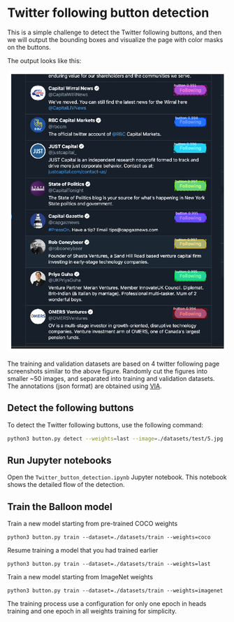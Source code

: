 # Twitter following button detection

This is a simple challenge to detect the Twitter following buttons, and then we will output the bounding boxes and visualize the page with color masks on the buttons.

The output looks like this:

![Twitter following button](https://github.com/jjz369/Mask_RCNN/blob/master/Twitter_button/images/5_detected.png)

The training and validation datasets are based on 4 twitter following page screenshots similar to the above figure. Randomly cut the figures into smaller ~50 images, and separated into training and validation datasets. The annotations (json format) are obtained using [VIA](http://www.robots.ox.ac.uk/~vgg/software/via/).  


## Detect the following buttons

To detect the Twitter following buttons, use the following command:

```bash
python3 button.py detect --weights=last --image=./datasets/test/5.jpg
```

## Run Jupyter notebooks
Open the `Twitter_button_detection.ipynb` Jupyter notebook. This notebook shows the detailed flow of the detection.
 
## Train the Balloon model

Train a new model starting from pre-trained COCO weights
```
python3 button.py train --dataset=./datasets/train --weights=coco
```

Resume training a model that you had trained earlier
```
python3 button.py train --dataset=./datasets/train --weights=last
```

Train a new model starting from ImageNet weights
```
python3 button.py train --dataset=./datasets/train --weights=imagenet
```

The training process use a configuration for only one epoch in heads training and one epoch in all weights training for simplicity. 
